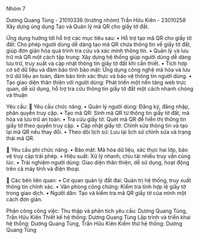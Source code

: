 Nhóm 7

Dương Quang Tùng - 21010336 (trường nhóm)
Trần Hữu Kiên - 23010258
Xây dựng úng dụng Tạo và Quản lý mã QR cho giấy tờ đất.

Ứng dụng hướng tới hỗ trợ các mục tiêu sau: 
• Hỗ trợ tạo mã QR cho giấy tờ đất: Cho phép người dùng dễ dàng tạo mã QR chứa thông tin về giấy tờ đất, giúp đơn giản hóa quá trình tra cứu và xác minh thông tin. 
• Quản lý và lưu trữ mã QR một cách tập trung: Xây dựng hệ thống giúp người dùng dễ dàng lưu trữ, truy xuất và cập nhật thông tin giấy tờ đất khi cần thiết. 
• Tích hợp cơ sở dữ liệu và đảm bảo tính bảo mật: Ứng dụng công nghệ mã hóa và lưu trữ dữ liệu an toàn, đảm bảo tính xác thực và bảo vệ thông tin người dùng. 
• Tạo giao diện thân thiện với người dùng: Phát triển một nền tảng web trực quan, dễ sử dụng, hỗ trợ tra cứu thông tin giấy tờ đất một cách nhanh chóng và thuận

Yêu cầu: 🔧 Yêu cầu chức năng: 
• Quản lý người dùng: Đăng ký, đăng nhập, phân quyền truy cập. 
• Tạo mã QR: Sinh mã QR từ thông tin giấy tờ đất, mã hóa và lưu trữ an toàn. 
• Tra cứu giấy tờ: Quét mã QR để hiển thị thông tin giấy tờ theo quyền truy cập. 
• Cập nhật giấy tờ: Chỉnh sửa thông tin và tạo lại mã QR nếu thay đổi. 
• Theo dõi lịch sử: Lưu lại lịch sử chỉnh sửa và trạng thái mã QR.

🔐 Yêu cầu phi chức năng: 
• Bảo mật: Mã hóa dữ liệu, xác thực hai lớp, bảo vệ truy cập trái phép. 
• Hiệu suất: Xử lý nhanh, chịu tải nhiều truy vấn cùng lúc. 
• Trải nghiệm người dùng: Giao diện thân thiện, dễ sử dụng, hoạt động trên cả máy tính và điện thoại.

👥 Các bên liên quan:
• Cơ quan quản lý đất đai: Quản trị hệ thống, truy xuất thông tin chính xác. 
• Văn phòng công chứng: Kiểm tra tính hợp lệ giấy tờ trong giao dịch. 
• Người dân: Tạo và kiểm tra mã QR giấy tờ của mình một cách đơn giản.

Phân công công việc: 
Thu thập và phân tích yêu cầu: Dương Quang Tùng, Trần Hữu Kiên
Thiết kế hệ thống: Dương Quang Tùng
Lập trình và triển khai hệ thống: Dương Quang Tùng, Trần Hữu Kiên
Kiểm thử hệ thống: Dương Quang Tùng


